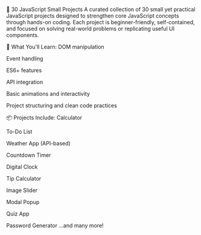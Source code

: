 📁 30 JavaScript Small Projects
A curated collection of 30 small yet practical JavaScript projects designed to strengthen core JavaScript concepts through hands-on coding. Each project is beginner-friendly, self-contained, and focused on solving real-world problems or replicating useful UI components.

🚀 What You'll Learn:
DOM manipulation

Event handling

ES6+ features

API integration

Basic animations and interactivity

Project structuring and clean code practices

📦 Projects Include:
Calculator

To-Do List

Weather App (API-based)

Countdown Timer

Digital Clock

Tip Calculator

Image Slider

Modal Popup

Quiz App

Password Generator
...and many more!
